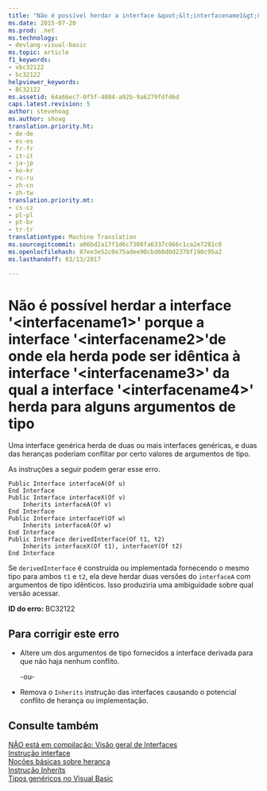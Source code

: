 ```yaml
---
title: "Não é possível herdar a interface &quot;&lt;interfacename1&gt;&quot; porque a interface &quot;&lt;interfacename2&gt;&quot;de onde ela herda pode ser idêntica à interface &quot;&lt;interfacename3&gt;&quot; da qual a interface &quot;&lt;interfacename4&gt;&quot; herda para alguns argumentos de tipo | Documentos do Microsoft"
ms.date: 2015-07-20
ms.prod: .net
ms.technology:
- devlang-visual-basic
ms.topic: article
f1_keywords:
- vbc32122
- bc32122
helpviewer_keywords:
- BC32122
ms.assetid: 64a66ec7-0f5f-4804-a92b-9a6279fdfd6d
caps.latest.revision: 5
author: stevehoag
ms.author: shoag
translation.priority.ht:
- de-de
- es-es
- fr-fr
- it-it
- ja-jp
- ko-kr
- ru-ru
- zh-cn
- zh-tw
translation.priority.mt:
- cs-cz
- pl-pl
- pt-br
- tr-tr
translationtype: Machine Translation
ms.sourcegitcommit: a06bd2a17f1d6c7308fa6337c866c1ca2e7281c0
ms.openlocfilehash: 87ee3e52c0e75adee90cbd68d0d237bf190c95a2
ms.lasthandoff: 03/13/2017

---
```

# <a name="cannot-inherit-interface-39ltinterfacename1gt39-because-the-interface-39ltinterfacename2gt39-from-which-it-inherits-could-be-identical-to-interface-39ltinterfacename3gt39-from-which-the-interface-39ltinterfacename4gt39-inherits-for-some-type-arguments"></a>Não é possível herdar a interface '&lt;interfacename1&gt;' porque a interface '&lt;interfacename2&gt;'de onde ela herda pode ser idêntica à interface '&lt;interfacename3&gt;' da qual a interface '&lt;interfacename4&gt;' herda para alguns argumentos de tipo
Uma interface genérica herda de duas ou mais interfaces genéricas, e duas das heranças poderiam conflitar por certo valores de argumentos de tipo.  
  
 As instruções a seguir podem gerar esse erro.  
  
```  
Public Interface interfaceA(Of u)  
End Interface  
Public Interface interfaceX(Of v)  
    Inherits interfaceA(Of v)  
End Interface  
Public Interface interfaceY(Of w)  
    Inherits interfaceA(Of w)  
End Interface  
Public Interface derivedInterface(Of t1, t2)  
    Inherits interfaceX(Of t1), interfaceY(Of t2)  
End Interface  
```  
  
 Se `derivedInterface` é construída ou implementada fornecendo o mesmo tipo para ambos `t1` e `t2`, ela deve herdar duas versões do `interfaceA` com argumentos de tipo idênticos. Isso produziria uma ambiguidade sobre qual versão acessar.  
  
 **ID do erro:** BC32122  
  
## <a name="to-correct-this-error"></a>Para corrigir este erro  
  
-   Altere um dos argumentos de tipo fornecidos a interface derivada para que não haja nenhum conflito.  
  
     -ou-  
  
-   Remova o `Inherits` instrução das interfaces causando o potencial conflito de herança ou implementação.  
  
## <a name="see-also"></a>Consulte também  
 [NÃO está em compilação: Visão geral de Interfaces](http://msdn.microsoft.com/en-us/f96bb470-c1b8-4c73-89bc-6f536b798da1)   
 [Instrução interface](../../visual-basic/language-reference/statements/interface-statement.md)   
 [Noções básicas sobre herança](../../visual-basic/programming-guide/language-features/objects-and-classes/inheritance-basics.md)   
 [Instrução Inherits](../../visual-basic/language-reference/statements/inherits-statement.md)   
 [Tipos genéricos no Visual Basic](../../visual-basic/programming-guide/language-features/data-types/generic-types.md)
